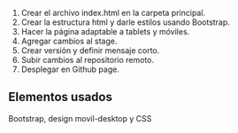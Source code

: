 1. Crear el archivo index.html en la carpeta principal.
2. Crear la estructura html y darle estilos usando Bootstrap.
3. Hacer la página adaptable a tablets y móviles.
4. Agregar cambios al stage.
5. Crear versión y definir mensaje corto.
6. Subir cambios al repositorio remoto.
7. Desplegar en Github page.

## Elementos usados

Bootstrap, design movil-desktop y CSS

